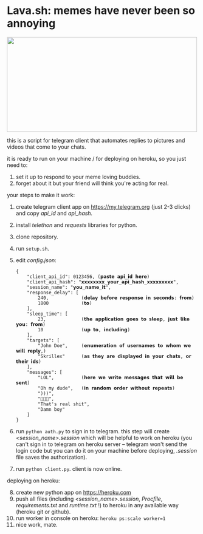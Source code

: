 # Lava.sh: memes have never been so annoying

<img src="https://raw.githubusercontent.com/mandarin10101/Lava.sh/main/logo.png" width="500" height="250" align="center">

this is a script for telegram client that automates replies to pictures and videos that come to your chats.

it is ready to run on your machine / for deploying on heroku, so you just need to:

1. set it up to respond to your meme loving buddies.
2. forget about it but your friend will think you're acting for real.

your steps to make it work:

1. create telegram client app on https://my.telegram.org (just 2-3 clicks) and copy *api_id* and *api_hash.*

2. install *telethon* and *requests* libraries for python.

3. clone repository.

4. run `setup.sh`.

5. edit *config.json*:

   ```
   {
       "client_api_id": 0123456, (𝗽𝗮𝘀𝘁𝗲 𝗮𝗽𝗶_𝗶𝗱 𝗵𝗲𝗿𝗲)
       "client_api_hash": "𝘅𝘅𝘅𝘅𝘅𝘅𝘅𝘅_𝘆𝗼𝘂𝗿_𝗮𝗽𝗶_𝗵𝗮𝘀𝗵_𝘅𝘅𝘅𝘅𝘅𝘅𝘅𝘅𝘅",
       "session_name": "𝘆𝗼𝘂_𝗻𝗮𝗺𝗲_𝗶𝘁",
       "response_delay": [
           240,            (𝗱𝗲𝗹𝗮𝘆 𝗯𝗲𝗳𝗼𝗿𝗲 𝗿𝗲𝘀𝗽𝗼𝗻𝘀𝗲 𝗶𝗻 𝘀𝗲𝗰𝗼𝗻𝗱𝘀: 𝗳𝗿𝗼𝗺)
           1800            (𝘁𝗼)
       ],
       "sleep_time": [
           23,             (𝘁𝗵𝗲 𝗮𝗽𝗽𝗹𝗶𝗰𝗮𝘁𝗶𝗼𝗻 𝗴𝗼𝗲𝘀 𝘁𝗼 𝘀𝗹𝗲𝗲𝗽, 𝗷𝘂𝘀𝘁 𝗹𝗶𝗸𝗲 𝘆𝗼𝘂: 𝗳𝗿𝗼𝗺)
           10              (𝘂𝗽 𝘁𝗼, 𝗶𝗻𝗰𝗹𝘂𝗱𝗶𝗻𝗴)
       ],
       "targets": [
           "John Doe",     (𝗲𝗻𝘂𝗺𝗲𝗿𝗮𝘁𝗶𝗼𝗻 𝗼𝗳 𝘂𝘀𝗲𝗿𝗻𝗮𝗺𝗲𝘀 𝘁𝗼 𝘄𝗵𝗼𝗺 𝘄𝗲 𝘄𝗶𝗹𝗹 𝗿𝗲𝗽𝗹𝘆,)
           "Skrillex"      (𝗮𝘀 𝘁𝗵𝗲𝘆 𝗮𝗿𝗲 𝗱𝗶𝘀𝗽𝗹𝗮𝘆𝗲𝗱 𝗶𝗻 𝘆𝗼𝘂𝗿 𝗰𝗵𝗮𝘁𝘀, 𝗼𝗿 𝘁𝗵𝗲𝗶𝗿 𝗶𝗱𝘀)
       ],
       "messages": [
           "LOL",          (𝗵𝗲𝗿𝗲 𝘄𝗲 𝘄𝗿𝗶𝘁𝗲 𝗺𝗲𝘀𝘀𝗮𝗴𝗲𝘀 𝘁𝗵𝗮𝘁 𝘄𝗶𝗹𝗹 𝗯𝗲 𝘀𝗲𝗻𝘁)
           "Oh my dude",   (𝗶𝗻 𝗿𝗮𝗻𝗱𝗼𝗺 𝗼𝗿𝗱𝗲𝗿 𝘄𝗶𝘁𝗵𝗼𝘂𝘁 𝗿𝗲𝗽𝗲𝗮𝘁𝘀)
           ")))",
           "🤔🤔🤔",
           "That's real shit",
           "Damn boy"
       ]
   }
   ```

   

6. run ```python auth.py``` to sign in to telegram. this step will create *<session_name>.session* which will be helpful to work on heroku (you can't sign in to telegram on heroku server – telegram won't send the login code but you can do it on your machine before deploying, *.session* file saves the authorization).

7. run `python client.py`. client is now online.

deploying on heroku:

8. create new python app on https://heroku.com
9. push all files (including *<session_name>.session*, *Procfile*, *requirements.txt* and *runtime.txt* !) to heroku in any available way (heroku git or github).
10. run worker in console on heroku: `heroku ps:scale worker=1`
11. nice work, mate.
